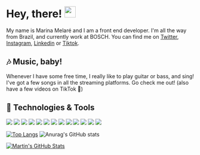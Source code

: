 # Hey, there! <img src="https://raw.githubusercontent.com/MartinHeinz/MartinHeinz/master/wave.gif" width="30px">

My name is Marina Melaré and I am a front end developer. I'm all the way from Brazil, and currently work at BOSCH. You can find me on [Twitter](https://twitter.com/marinamelare), [Instagram](https://instagram.com/melare.nina), [Linkedin](https://www.linkedin.com/in/marina-aguiar-melar%C3%A9-05433016b/) or [Tiktok](https://www.tiktok.com/@melare.nina?is_copy_url=1&is_from_webapp=v1).

## 🎶 Music, baby!

Whenever I have some free time, I really like to play guitar or bass, and sing! I've got a few songs in all the streaming platforms. Go check me out! (also have a few videos on TikTok 🙈)


## 🔧 Technologies & Tools
![](https://img.shields.io/badge/OS-Linux-informational?style=flat&logo=linux&logoColor=white&color=2bbc8a)
![](https://img.shields.io/badge/Editor-IntelliJ_IDEA-informational?style=flat&logo=intellij-idea&logoColor=white&color=2bbc8a)
![](https://img.shields.io/badge/Code-Python-informational?style=flat&logo=python&logoColor=white&color=2bbc8a)
![](https://img.shields.io/badge/Code-JavaScript-informational?style=flat&logo=javascript&logoColor=white&color=2bbc8a)
![](https://img.shields.io/badge/Code-Golang-informational?style=flat&logo=go&logoColor=white&color=2bbc8a)
![](https://img.shields.io/badge/Code-Make-informational?style=flat&logo=cmake&logoColor=white&color=2bbc8a)
![](https://img.shields.io/badge/Code-Vue-informational?style=flat&logo=vue.js&logoColor=white&color=2bbc8a)
![](https://img.shields.io/badge/Shell-Bash-informational?style=flat&logo=gnu-bash&logoColor=white&color=2bbc8a)
![](https://img.shields.io/badge/Tools-PostgreSQL-informational?style=flat&logo=postgresql&logoColor=white&color=2bbc8a)
![](https://img.shields.io/badge/Tools-Docker-informational?style=flat&logo=docker&logoColor=white&color=2bbc8a)
![](https://img.shields.io/badge/Tools-Kubernetes-informational?style=flat&logo=kubernetes&logoColor=white&color=2bbc8a)
![](https://img.shields.io/badge/Tools-Red_Hat_OpenShift-informational?style=flat&logo=red-hat-open-shift&logoColor=white&color=2bbc8a)
![](https://img.shields.io/badge/Cloud-Digital_Ocean-informational?style=flat&logo=digitalocean&logoColor=white&color=2bbc8a)

[![Top Langs](https://github-readme-stats.vercel.app/api/top-langs/?username=melarenina&langs_count=3&theme=tokyonight)](https://github.com/melarenina) 
![Anurag's GitHub stats](https://github-readme-stats.vercel.app/api?username=melarenina&show_icons=true&theme=tokyonight)


<a href="https://github.com/melarenina/melarenina">
  <img align="center" src="https://github-readme-stats.vercel.app/api?username=melarenina&show_icons=true&line_height=27&count_private=true&title_color=ffffff&text_color=c9cacc&icon_color=2bbc8a&bg_color=1d1f21&theme=onedark" alt="Martin's GitHub Stats" />
</a> 
